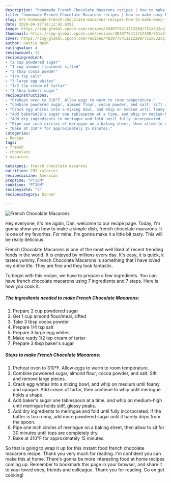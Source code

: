 ```yaml
---
description: "homemade French Chocolate Macarons recipes | how to make easy French Chocolate Macarons"
title: "homemade French Chocolate Macarons recipes | how to make easy French Chocolate Macarons"
slug: 575-homemade-french-chocolate-macarons-recipes-how-to-make-easy-french-chocolate-macarons
date: 2020-04-17T14:12:42.629Z
image: https://img-global.cpcdn.com/recipes/4830775411212288/751x532cq70/french-chocolate-macarons-recipe-main-photo.jpg
thumbnail: https://img-global.cpcdn.com/recipes/4830775411212288/751x532cq70/french-chocolate-macarons-recipe-main-photo.jpg
cover: https://img-global.cpcdn.com/recipes/4830775411212288/751x532cq70/french-chocolate-macarons-recipe-main-photo.jpg
author: Hattie Nash
ratingvalue: 4
reviewcount: 12
recipeingredient:
- "2 cup powdered sugar"
- "1 cup almond flourmeal sifted"
- "3 tbsp cocoa powder"
- "1/4 tsp salt"
- "3 large egg whites"
- "1/2 tsp cream of tartar"
- "3 tbsp bakers sugar"
recipeinstructions:
- "Preheat oven to 310°F. Allow eggs to warm to room temperature."
- "Combine powdered sugar, almond flour, cocoa powder, and salt. Sift and remove large pieces."
- "Crack egg whites into a mixing bowl, and whip on medium until foamy and opaque. Add cream of tartar, then continue to whip until meringue holds a shape."
- "Add baker&#39;s sugar one tablespoon at a time, and whip on medium-high until meringue holds stiff, glossy peaks."
- "Add dry ingredients to meringue and fold until fully incorporated. If the batter is too runny, add more powdered sugar until it barely drips from the spoon."
- "Pipe one inch circles of meringue on a baking sheet, then allow to sit for 30 minutes until tops are completely dry."
- "Bake at 310°F for approximately 15 minutes."
categories:
- Recipe
tags:
- french
- chocolate
- macarons

katakunci: french chocolate macarons 
nutrition: 292 calories
recipecuisine: American
preptime: "PT15M"
cooktime: "PT35M"
recipeyield: "2"
recipecategory: Dinner

---
```



![French Chocolate Macarons](https://img-global.cpcdn.com/recipes/4830775411212288/751x532cq70/french-chocolate-macarons-recipe-main-photo.jpg)

Hey everyone, it's me again, Dan, welcome to our recipe page. Today, I'm gonna show you how to make a simple dish, french chocolate macarons. It is one of my favorites. For mine, I'm gonna make it a little bit tasty. This will be really delicious.



French Chocolate Macarons is one of the most well liked of recent trending foods in the world. It is enjoyed by millions every day. It's easy, it is quick, it tastes yummy. French Chocolate Macarons is something that I have loved my entire life. They are fine and they look fantastic.


To begin with this recipe, we have to prepare a few ingredients. You can have french chocolate macarons using 7 ingredients and 7 steps. Here is how you cook it.

<!--inarticleads1-->

##### The ingredients needed to make French Chocolate Macarons:

1. Prepare 2 cup powdered sugar
1. Get 1 cup almond flour/meal, sifted
1. Take 3 tbsp cocoa powder
1. Prepare 1/4 tsp salt
1. Prepare 3 large egg whites
1. Make ready 1/2 tsp cream of tartar
1. Prepare 3 tbsp baker&#39;s sugar




<!--inarticleads2-->

##### Steps to make French Chocolate Macarons:

1. Preheat oven to 310°F. Allow eggs to warm to room temperature.
1. Combine powdered sugar, almond flour, cocoa powder, and salt. Sift and remove large pieces.
1. Crack egg whites into a mixing bowl, and whip on medium until foamy and opaque. Add cream of tartar, then continue to whip until meringue holds a shape.
1. Add baker&#39;s sugar one tablespoon at a time, and whip on medium-high until meringue holds stiff, glossy peaks.
1. Add dry ingredients to meringue and fold until fully incorporated. If the batter is too runny, add more powdered sugar until it barely drips from the spoon.
1. Pipe one inch circles of meringue on a baking sheet, then allow to sit for 30 minutes until tops are completely dry.
1. Bake at 310°F for approximately 15 minutes.




So that is going to wrap it up for this instant food french chocolate macarons recipe. Thank you very much for reading. I'm confident you can make this at home. There's gonna be more interesting food at home recipes coming up. Remember to bookmark this page in your browser, and share it to your loved ones, friends and colleague. Thank you for reading. Go on get cooking!
